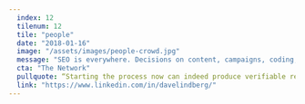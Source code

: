 ```yaml
---
  index: 12
  tilenum: 12
  tile: "people"
  date: "2018-01-16"
  image: "/assets/images/people-crowd.jpg"
  message: "SEO is everywhere. Decisions on content, campaigns, coding, and communications all impact how well your web site delivers its message."
  cta: "The Network"
  pullquote: “Starting the process now can indeed produce verifiable results quickly.”
  link: "https://www.linkedin.com/in/davelindberg/"
---
```

